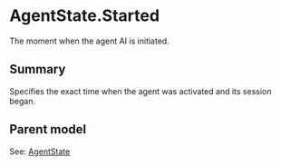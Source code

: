 # AgentState.Started

The moment when the agent AI is initiated.

## Summary

Specifies the exact time when the agent was activated and its session began.

## Parent model

See: [AgentState](AgentState.md)